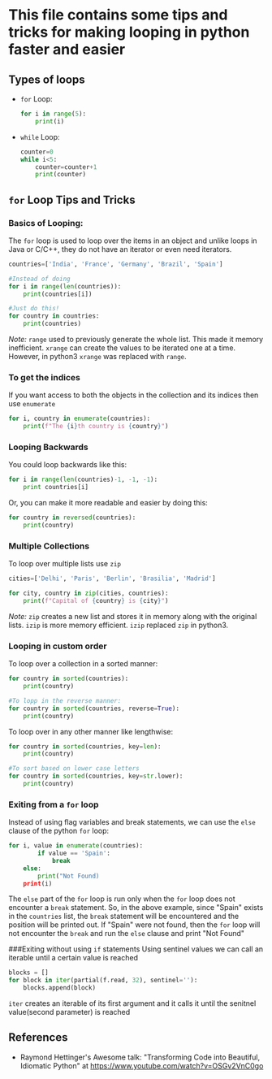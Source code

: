 # This file contains some tips and tricks for making looping in python faster and easier

## Types of loops

* `for` Loop:

    
    ```python
    for i in range(5):
        print(i)
    ```
* `while` Loop:
    ```python
    counter=0
    while i<5:
        counter=counter+1
        print(counter)
    ```

## `for` Loop Tips and Tricks

### Basics of Looping:
The `for` loop is used to loop over the items in an object and unlike loops in Java or C/C++, they do not have an iterator or even need iterators.

```python
countries=['India', 'France', 'Germany', 'Brazil', 'Spain']

#Instead of doing
for i in range(len(countries)):
    print(countries[i])

#Just do this!
for country in countries:
    print(countries)
```

*Note:* `range` used to previously generate the whole list. This made it memory inefficient. `xrange` can create the values to be iterated one at a time. However, in python3 `xrange` was replaced with `range`.

### To get the indices
If you want access to both the objects in the collection and its indices then use `enumerate`

```python
for i, country in enumerate(countries):
    print(f"The {i}th country is {country}")
```

### Looping Backwards
You could loop backwards like this:
```python
for i in range(len(countries)-1, -1, -1):
    print countries[i]
```
Or, you can make it more readable and easier by doing this:
```python
for country in reversed(countries):
    print(country)
```

### Multiple Collections
To loop over multiple lists use `zip`
```python
cities=['Delhi', 'Paris', 'Berlin', 'Brasilia', 'Madrid']

for city, country in zip(cities, countries):
    print(f"Capital of {country} is {city}")
```

*Note:* `zip` creates a new list and stores it in memory along with the original lists. `izip` is more memory efficient. `izip` replaced `zip` in python3.

### Looping in custom order
To loop over a collection in a sorted manner:
```python
for country in sorted(countries):
    print(country)

#To lopp in the reverse manner:
for country in sorted(countries, reverse=True):
    print(country)
```

To loop over in any other manner like lengthwise:
```python
for country in sorted(countries, key=len):
    print(country)

#To sort based on lower case letters
for country in sorted(countries, key=str.lower):
    print(country)
```

### Exiting from a `for` loop
Instead of using flag variables and break statements, we can use the `else` clause of the python `for` loop:

```python
for i, value in enumerate(countries):
        if value == 'Spain':
            break
    else:
        print("Not Found)
    print(i)
```

The `else` part of the `for` loop is run only when the `for` loop does not encounter a `break` statement. So, in the above example, since "Spain" exists in the `countries` list, the `break` statement will be encountered and the position will be printed out. If "Spain" were not found, then the `for` loop will not encounter the `break` and run the `else` clause and print "Not Found" 

###Exiting without using `if` statements
Using sentinel values we can call an iterable until a certain value is reached
```python
blocks = []
for block in iter(partial(f.read, 32), sentinel=''):
    blocks.append(block)
```
`iter` creates an iterable of its first argument and it calls it until the senitnel value(second parameter) is reached

## References
* Raymond Hettinger's Awesome talk: "Transforming Code into Beautiful, Idiomatic Python" at <https://www.youtube.com/watch?v=OSGv2VnC0go>